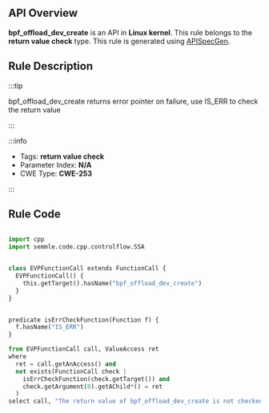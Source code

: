 ---
---


## API Overview
**bpf_offload_dev_create** is an API in **Linux kernel**. This rule belongs to the **return value check** type. This rule is generated using [APISpecGen](../../tools/APISpecGen).
## Rule Description

:::tip

bpf_offload_dev_create returns error pointer on failure, use IS_ERR to check the return value

:::

:::info

- Tags: **return value check**
- Parameter Index: **N/A**
- CWE Type: **CWE-253**

:::

## Rule Code
```python

import cpp
import semmle.code.cpp.controlflow.SSA


class EVPFunctionCall extends FunctionCall {
  EVPFunctionCall() {
    this.getTarget().hasName("bpf_offload_dev_create")
  }
}


predicate isErrCheckFunction(Function f) {
  f.hasName("IS_ERR") 
}

from EVPFunctionCall call, ValueAccess ret
where
  ret = call.getAnAccess() and
  not exists(FunctionCall check |
    isErrCheckFunction(check.getTarget()) and
    check.getArgument(0).getAChild*() = ret
  )
select call, "The return value of bpf_offload_dev_create is not checked with IS_ERR."
    
```